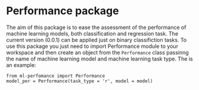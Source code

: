 # Performance package

The aim of this package is to ease the assessment of the performance of machine learning models, both classification and regression task. 
The current version (0.0.1) can be applied just on binary classifiction tasks. To use this package you just need to import Performance module to your workspace and then create an object from the `Performance` class passinng the name of machine learning model and machine learning task type. The is an example:

```
from ml-perfomance import Performance
model_per = Performance(task_type = 'r', model = model)

```
